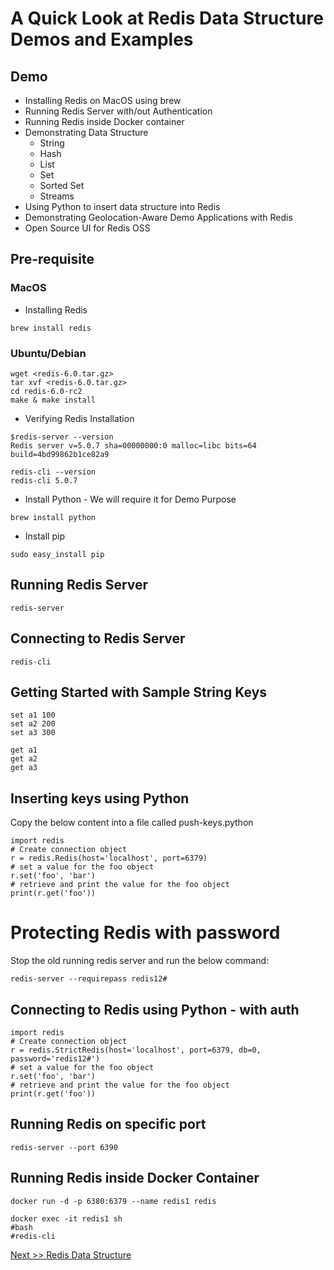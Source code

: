 # A Quick Look at Redis Data Structure Demos and Examples


## Demo #

- Installing Redis on MacOS using brew
- Running Redis Server with/out Authentication
- Running Redis inside Docker container
- Demonstrating Data Structure
  - String 
  - Hash 
  - List 
  - Set 
  - Sorted Set 
  - Streams  
- Using Python to insert data structure into Redis
- Demonstrating Geolocation-Aware Demo Applications with Redis
- Open Source UI for Redis OSS
  


## Pre-requisite

### MacOS


- Installing Redis

```
brew install redis
```

### Ubuntu/Debian

```
wget <redis-6.0.tar.gz>
tar xvf <redis-6.0.tar.gz>
cd redis-6.0-rc2
make & make install
```

- Verifying Redis Installation

```
$redis-server --version
Redis server v=5.0.7 sha=00000000:0 malloc=libc bits=64 build=4bd99862b1ce82a9
```

```
redis-cli --version
redis-cli 5.0.7
```

- Install Python - We will require it for Demo Purpose

```
brew install python
```

- Install pip

```
sudo easy_install pip
```

## Running Redis Server

```
redis-server
```

## Connecting to Redis Server

```
redis-cli 
```

## Getting Started with Sample String Keys

```
set a1 100
set a2 200
set a3 300
```

```
get a1
get a2
get a3
```

## Inserting keys using Python

Copy the below content into a file called push-keys.python

```
import redis
# Create connection object
r = redis.Redis(host='localhost', port=6379)
# set a value for the foo object
r.set('foo', 'bar')
# retrieve and print the value for the foo object
print(r.get('foo'))
```


# Protecting Redis with password

Stop the old running redis server and run the below command:

```
redis-server --requirepass redis12#
```

## Connecting to Redis using Python - with auth

```
import redis
# Create connection object
r = redis.StrictRedis(host='localhost', port=6379, db=0, password='redis12#')
# set a value for the foo object
r.set('foo', 'bar')
# retrieve and print the value for the foo object
print(r.get('foo'))
```

## Running Redis on specific port

```
redis-server --port 6390
```



## Running Redis inside Docker Container

```
docker run -d -p 6380:6379 --name redis1 redis
```

```
docker exec -it redis1 sh
#bash
#redis-cli 
```

[Next >> Redis Data Structure](https://github.com/ajeetraina/redis/blob/master/os/mac/datastructure/string/README.md)


